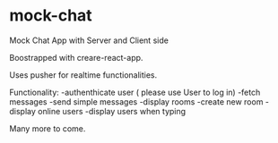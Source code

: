 # mock-chat
Mock Chat App with Server and Client side

Boostrapped with creare-react-app. 

Uses pusher for realtime functionalities.

Functionality: 
-authenthicate user ( please use User to log in)
-fetch messages
-send simple messages
-display rooms
-create new room
-display online users
-display users when typing

Many more to come. 
